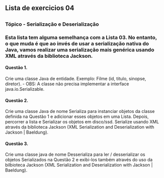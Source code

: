 <h2> Lista de exercicios 04 <h2>
<h3> Tópico - Serialização e Deserialização <h3>

Esta lista tem alguma semelhança com a Lista 03.
No entanto, o que muda é que ao invés de usar a serialização nativa do Java, vamos realizar uma serialização mais genérica usando XML através da biblioteca Jackson.

<h4> Questão 1. </h4>
  <p> Crie uma classe Java de entidade. Exemplo: Filme (id, titulo, sinopse, diretor).
         - OBS: A classe não precisa implementar a interface java.io.Serializable. </p>

<h4> Questão 2. </h4>
  <p> Crie uma classe Java de nome Serializa para instanciar objetos da classe definida na Questão 1 e adicionar esses objetos em uma Lista. Depois, percorrer a lista e Serializar os objetos em disco/ssd. Serialize usando XML através da biblioteca Jackson (XML Serialization and Deserialization with Jackson | Baeldung).
</p>
  
<h4> Questão 3. </h4>
  <p> Crie uma classe java de nome Desserializa para ler / desserializar os objetos Serializados na Questão 2 e exibi-los também através do uso da bilbioteca Jackson (XML Serialization and Deserialization with Jackson | Baeldung). </p>
